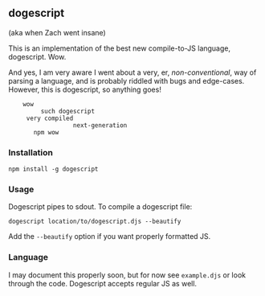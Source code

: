 ## dogescript
(aka when Zach went insane)

This is an implementation of the best new compile-to-JS language, dogescript. Wow. 

And yes, I am very aware I went about a very, er, *non-conventional*, way of parsing a language, and is probably riddled with bugs and edge-cases. However, this is dogescript, so anything goes!

```
    wow
         such dogescript
     very compiled
                  next-generation
       npm wow
```


### Installation

`npm install -g dogescript`

### Usage

Dogescript pipes to sdout. To compile a dogescript file:

`dogescript location/to/dogescript.djs --beautify`

Add the `--beautify` option if you want properly formatted JS.

### Language

I may document this properly soon, but for now see `example.djs` or look through the code. Dogescript accepts regular JS as well.